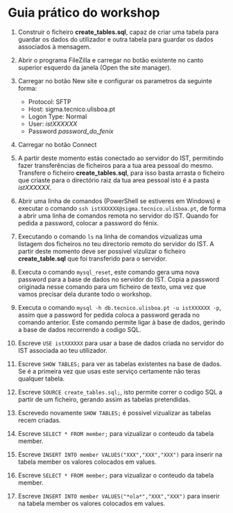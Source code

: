 # Guia prático do workshop

1. Construir o ficheiro **create_tables.sql**, capaz de criar uma tabela para guardar os dados do utilizador e outra tabela para guardar os dados associados à mensagem.

2. Abrir o programa FileZilla e carregar no botão existente no canto superior esquerdo da janela (Open the site manager).

3. Carregar no botão New site e configurar os parametros da seguinte forma:
	* Protocol: SFTP
	* Host: sigma.tecnico.ulisboa.pt
	* Logon Type: Normal
	* User: *istXXXXXX*
	* Password *password_do_fenix*

4. Carregar no botão Connect

5. A partir deste momento estás conectado ao servidor do IST, permitindo fazer transferências de ficheiros para a tua area pessoal do mesmo. Transfere o ficheiro **create_tables.sql**, para isso basta arrasta o ficheiro que criaste para o directório raiz da tua area pessoal isto é a pasta *istXXXXXX*. 

6. Abrir uma linha de comandos (PowerShell se estiveres em Windows) e executar o comando `ssh istXXXXXX@sigma.tecnico.ulisboa.pt`, de forma a abrir uma linha de comandos remota no servidor do IST. Quando for pedida a password, colocar a password do fénix.

7. Executando o comando `ls` na linha de comandos vizualizas uma listagem dos ficheiros no teu directorio remoto do servidor do IST. A partir deste momento deve ser possivel vizulizar o ficheiro **create_table.sql** que foi transferido para o servidor.

8. Executa o comando `mysql_reset`, este comando gera uma nova password para a base de dados no servidor do IST. Copia a password originada nesse comando para um ficheiro de texto, uma vez que vamos precisar dela durante todo o workshop.

9. Executa o comando `mysql -h db.tecnico.ulisboa.pt -u istXXXXXX -p`, assim que a password for pedida coloca a password gerada no comando anterior. Este comando permite ligar à base de dados, gerindo a base de dados recorrendo a codigo SQL.

10. Escreve `USE istXXXXXX` para usar a base de dados criada no servidor do IST associada ao teu utilizador.

11. Escreve `SHOW TABLES;` para ver as tabelas existentes na base de dados. Se é a primeira vez que usas este serviço certamente não teras qualquer tabela.

12. Escreve `SOURCE create_tables.sql;`, isto permite correr o codigo SQL a partir de um ficheiro, gerando assim as tabelas pretendidas.

13. Escrevedo novamente `SHOW TABLES;` é possivel vizualizar as tabelas recem criadas.

14. Escreve `SELECT * FROM member;` para vizualizar o conteudo da tabela member. 

15. Escreve `INSERT INTO member VALUES("XXX","XXX","XXX")` para inserir na tabela member os valores colocados em values.

16. Escreve `SELECT * FROM member;` para vizualizar o conteudo da tabela member.

17. Escreve `INSERT INTO member VALUES("*ola*","XXX","XXX")` para inserir na tabela member os valores colocados em values.

